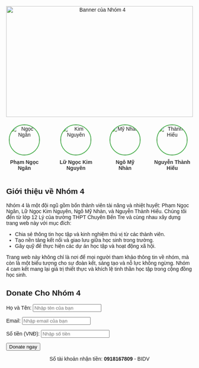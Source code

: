 <!DOCTYPE html>
<html lang="en">
<head>
  <meta charset="UTF-8">
  <title>Nhóm 4 - Trang Web Chính</title>
  <style>
    body {
      font-family: Arial, sans-serif;
    }
    .banner {
      text-align: center;
      margin-bottom: 20px;
    }
    .banner img {
      width: 100%;
      max-height: 300px;
      object-fit: cover;
    }
    .nav-icons {
      display: flex;
      justify-content: center;
      gap: 30px;
      margin-bottom: 20px;
    }
    .icon {
      text-align: center;
    }
    .icon img {
      width: 80px;
      height: 80px;
      border: 2px solid #4CAF50;
      border-radius: 50%;
      transition: transform 0.3s, background-color 0.3s;
    }
    .icon img:hover {
      transform: scale(1.1);
      background-color: #4CAF50;
    }
    .icon p {
      margin-top: 10px;
      font-size: 14px;
      font-weight: bold;
      color: #333;
    }
  </style>
</head>
<body>

<!-- Banner -->
<div class="banner">
  <img src="banner.jpg" alt="Banner của Nhóm 4">
</div>

<!-- Navigation Icons -->
<div class="nav-icons">
  <div class="icon">
    <a href="ngocngan.html" title="Phạm Ngọc Ngân">
      <img src="ngocngan-icon.jpg" alt="Ngọc Ngân">
    </a>
    <p>Phạm Ngọc Ngân</p>
  </div>
  <div class="icon">
    <a href="kimnguyen.html" title="Lữ Ngọc Kim Nguyên">
      <img src="kimnguyen-icon.jpg" alt="Kim Nguyên">
    </a>
    <p>Lữ Ngọc Kim Nguyên</p>
  </div>
  <div class="icon">
    <a href="mynhan.html" title="Ngô Mỹ Nhàn">
      <img src="mynhan-icon.jpg" alt="Mỹ Nhàn">
    </a>
    <p>Ngô Mỹ Nhàn</p>
  </div>
  <div class="icon">
    <a href="thanhhieu.html" title="Nguyễn Thành Hiếu">
      <img src="thanhhieu-icon.jpg" alt="Thành Hiếu">
    </a>
    <p>Nguyễn Thành Hiếu</p>
  </div>
</div>



<section>
  <h2>Giới thiệu về Nhóm 4</h2>
  <p>
    Nhóm 4 là một đội ngũ gồm bốn thành viên tài năng và nhiệt huyết: 
    Phạm Ngọc Ngân, Lữ Ngọc Kim Nguyên, Ngô Mỹ Nhàn, và Nguyễn Thành Hiếu. 
    Chúng tôi đến từ lớp 12 Lý của trường THPT Chuyên Bến Tre và cùng nhau xây dựng trang web này với mục đích:
  </p>
  <ul>
    <li>Chia sẻ thông tin học tập và kinh nghiệm thú vị từ các thành viên.</li>
    <li>Tạo nền tảng kết nối và giao lưu giữa học sinh trong trường.</li>
    <li>Gây quỹ để thực hiện các dự án học tập và hoạt động xã hội.</li>
  </ul>
  <p>
    Trang web này không chỉ là nơi để mọi người tham khảo thông tin về nhóm, mà còn là một biểu tượng cho sự đoàn kết, sáng tạo và nỗ lực không ngừng. 
    Nhóm 4 cam kết mang lại giá trị thiết thực và khích lệ tinh thần học tập trong cộng đồng học sinh.
  </p>
</section>

<section>
  <h2>Donate Cho Nhóm 4</h2>
  <form class="donate-form">
    <label for="name">Họ và Tên:</label>
    <input type="text" id="name" name="name" placeholder="Nhập tên của bạn" required>

  <label for="email">Email:</label>
    <input type="email" id="email" name="email" placeholder="Nhập email của bạn" required>

  <label for="amount">Số tiền (VNĐ):</label>
    <input type="number" id="amount" name="amount" placeholder="Nhập số tiền" min="1000" required>

  <button type="submit">Donate ngay</button>
  </form>
  <p align="center">Số tài khoản nhận tiền: <b>0918167809</b> - BIDV</p>
</section>

</body>
</html>
